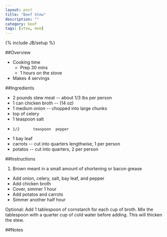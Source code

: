 ```yaml
---
layout: post
title: "Beef Stew"
description: ""
category: beef
tags: [stew, mom]
---
```

{% include JB/setup %}

##Overview

* Cooking time
    * Prep 30 mins
    * 1 hours on the stove
* Makes 4 servings

##Ingredients

*  2 pounds  stew meat -- about 1/3 lbs per person
*  1 can  chicken broth -- (14 oz)
*  1 medium onion -- chopped into large chunks
* top of celery
*  1 teaspoon  salt
*     1/2      teaspoon  pepper
*  1 bay leaf
*   carrots -- cut into quarters lengthwise, 1 per person
*  potatos -- cut into quarters, 2 per person

##Instructions

1. Brown meant in a small amount of shortening or bacon grease
* Add onion, celery, salt, bay leaf, and pepper
* Add chicken broth
* Cover, simmer 1 hour
* Add potatos and carrots
* Simmer another half hour

Optional: Add 1 tablespoon of cornstarch for each cup of broth.  Mix the tablespoon with a quarter cup of cold water before adding.  This will thicken the stew.

##Notes

